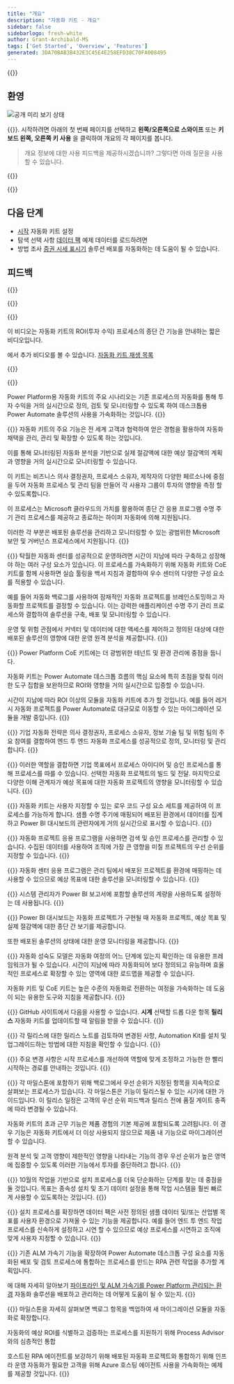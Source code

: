 ```yaml
---
title: "개요"
description: "자동화 키트 - 개요"
sidebar: false
sidebarlogo: fresh-white
author: Grant-Archibald-MS
tags: ['Get Started', 'Overview', 'Features']
generated: 3DA70BAB3B432E3C45E4E258EFD38C70FA008495
---
```


<div class="optional">

{{<toc>}}

## 환영

![공개 미리 보기 상태](/images/illustrations/status-public-preview.svg)

{{<product-name>}}. 시작하려면 아래의 첫 번째 페이지를 선택하고 **왼쪽/오른쪽으로 스와이프** 또는 **키보드 왼쪽, 오른쪽 키 사용** 을 클릭하여 개요의 각 페이지를 봅니다.

> 개요 정보에 대한 사용 피드백을 제공하시겠습니까? 그렇다면 아래 질문을 사용할 수 있습니다.

</div>

{{<presentation slides="0,1,2,3,4,5,6,7,8,9,10,11,12,13,14,15,16,17,18,19,20">}}

<div class="optional">

{{<presentationStyles>}}

## 다음 단계

- [시작](/ko/get-started) 자동화 키트 설정
- 탐색 선택 사항 [데이터 팩](/ko/features/datapacks) 예제 데이터를 로드하려면
- 방법 조사 [증권 시세 표시기](/ko/features/alm) 솔루션 배포를 자동화하는 데 도움이 될 수 있습니다.

## 피드백

{{<questions name="/content/ko/overview.json" completed="피드백을 제공해 주셔서 감사합니다." showNavigationButtons="false" locale="ko">}}

</div>

{{<slideStyles>}}

{{<slide id="slide0" audio="" description="Overview Video" video="VNC0PWBTRwA">}}

이 비디오는 자동화 키트의 ROI(투자 수익) 프로세스의 종단 간 기능을 안내하는 짧은 비디오입니다.

에서 추가 비디오를 볼 수 있습니다. [자동화 키트 재생 목록](https://www.youtube.com/playlist?list=PLi9EhCY4z99VlRg4j7D1Or6XfXbUcEWZy)

{{</slide>}}

{{<slide  id="slide1" audio="overview/Slide01.mp3" description="Automation Kit Overview" image="overview/Slide01.SVG" >}}

Power Platform용 자동화 키트의 주요 시나리오는 기존 프로세스의 자동화를 통해 투자 수익을 거의 실시간으로 정의, 검토 및 모니터링할 수 있도록 하여 데스크톱용 Power Automate 솔루션의 사용을 가속화하는 것입니다.
{{</slide>}}

{{<slide  id="slide2" audio="overview/Slide02.mp3" description="Automation Kit Features" image="overview/Slide02.SVG" >}}
자동화 키트의 주요 기능은 전 세계 고객과 협력하여 얻은 경험을 활용하여 자동화 채택을 관리, 관리 및 확장할 수 있도록 하는 것입니다.

이를 통해 모니터링된 자동화 분석을 기반으로 실제 절감액에 대한 예상 절감액의 계획과 영향을 거의 실시간으로 모니터링할 수 있습니다.

이 키트는 비즈니스 의사 결정권자, 프로세스 소유자, 제작자의 다양한 페르소나에 중점을 두어 자동화 프로세스 및 관리 팀을 만들어 각 사용자 그룹이 투자의 영향을 측정 할 수 있도록합니다.

이 프로세스는 Microsoft 클라우드의 가치를 활용하여 종단 간 응용 프로그램 수명 주기 관리 프로세스를 제공하고 종료하는 하이퍼 자동화에 의해 지원됩니다.

이러한 각 부분은 배포된 솔루션을 관리하고 모니터링할 수 있는 광범위한 Microsoft 보안 및 거버넌스 프로세스에서 지원됩니다.
{{</slide>}}

{{<slide  id="slide3" audio="overview/Slide03.mp3" description="Automation Center of Excellence Overview" image="overview/Slide03.SVG" >}}
탁월한 자동화 센터를 성공적으로 운영하려면 시간이 지남에 따라 구축하고 성장해야 하는 여러 구성 요소가 있습니다. 이 프로세스를 가속화하기 위해 자동화 키트와 CoE 키트를 함께 사용하면 실습 툴링을 백서 지침과 결합하여 우수 센터의 다양한 구성 요소를 적용할 수 있습니다.

예를 들어 자동화 백로그를 사용하여 잠재적인 자동화 프로젝트를 브레인스토밍하고 자동화할 프로젝트를 결정할 수 있습니다. 이는 강력한 애플리케이션 수명 주기 관리 프로세스와 결합하여 솔루션을 구축, 배포 및 모니터링할 수 있습니다.

운영 및 위험 관점에서 커넥터 및 데이터에 대한 액세스를 제어하고 정의된 대상에 대한 배포된 솔루션의 영향에 대한 운영 원격 분석을 제공합니다.
{{</slide>}}

{{<slide  id="slide4" audio="overview/Slide04.mp3" description="Automation Kit vs CoE Kit" image="overview/Slide04.SVG" >}}
Power Platform CoE 키트에는 더 광범위한 테넌트 및 환경 관리에 중점을 둡니다.

자동화 키트는 Power Automate 데스크톱 흐름의 핵심 요소에 특히 초점을 맞춰 이러한 도구 집합을 보완하므로 ROI와 영향을 거의 실시간으로 입증할 수 있습니다.

시간이 지남에 따라 ROI 이상의 모듈을 자동화 키트에 추가 할 것입니다. 예를 들어 레거시 자동화 프로젝트를 Power Automate로 대규모로 이동할 수 있는 마이그레이션 모듈을 개발 중입니다.
{{</slide>}}

{{<slide  id="slide5" audio="overview/Slide05.mp3" description="Corporate Automation Strategy" image="overview/Slide05.SVG" >}}
기업 자동화 전략은 의사 결정권자, 프로세스 소유자, 정보 기술 팀 및 위험 팀의 주요 참여를 결합하여 엔드 투 엔드 자동화 프로세스를 성공적으로 정의, 모니터링 및 관리합니다.
{{</slide>}}

{{<slide  id="slide6" audio="overview/Slide06.mp3" description="Corporate Automation Strategy" image="overview/Slide06.SVG" >}}
이러한 역할을 결합하면 기업 목표에서 프로세스 아이디어 및 승인 프로세스를 통해 프로세스를 따를 수 있습니다. 선택한 자동화 프로젝트의 빌드 및 전달. 마지막으로 다양한 이해 관계자가 예상 목표에 대한 자동화 프로젝트의 영향을 모니터링할 수 있습니다.
{{</slide>}}

{{<slide  id="slide7" audio="overview/Slide07.mp3" description="Leveraging Automation Kit" image="overview/Slide07.SVG" >}}
자동화 키트는 사용자 지정할 수 있는 로우 코드 구성 요소 세트를 제공하여 이 프로세스를 가능하게 합니다. 샘플 수명 주기에 매핑되어 배포된 환경에서 데이터를 집계하고 Power BI 대시보드의 관련자에게 거의 실시간으로 표시할 수 있습니다.
{{</slide>}}

{{<slide  id="slide8" audio="overview/Slide08.mp3" description="Automation Projects" image="overview/Slide08.SVG" >}}
자동화 프로젝트 응용 프로그램을 사용하면 검색 및 승인 프로세스를 관리할 수 있습니다. 수집된 데이터를 사용하여 조직에 가장 큰 영향을 미칠 프로젝트의 우선 순위를 지정할 수 있습니다.
{{</slide>}}

{{<slide  id="slide9" audio="overview/Slide09.mp3" description="Automation Center" image="overview/Slide09.SVG" >}}
자동화 센터 응용 프로그램은 관리 팀에서 배포된 프로젝트를 환경에 매핑하는 데 사용할 수 있으므로 예상 목표에 대한 솔루션을 모니터링할 수 있습니다.
{{</slide>}}

{{<slide  id="slide10" audio="overview/Slide10.mp3" description="Automation Solution Manager" image="overview/Slide10.SVG" >}}
시스템 관리자가 Power BI 보고서에 포함할 솔루션의 계량을 사용하도록 설정하는 데 사용됩니다.
{{</slide>}}

{{<slide  id="slide11" audio="overview/Slide11.mp3" description="Power BI Dashboard" image="overview/Slide11.SVG" >}}
Power BI 대시보드는 자동화 프로젝트가 구현될 때 자동화 프로젝트, 예상 목표 및 실제 절감액에 대한 종단 간 보기를 제공합니다.

또한 배포된 솔루션의 상태에 대한 운영 모니터링을 제공합니다.
{{</slide>}}

{{<slide  id="slide12" audio="overview/Slide12.mp3" description="Automation Maturity Model" image="overview/Slide12.SVG" >}}
자동화 성숙도 모델은 자동화 여정의 어느 단계에 있는지 확인하는 데 유용한 프레임워크가 될 수 있습니다. 시간이 지남에 따라 자동화되어 보다 정의되고 유능하며 효율적인 프로세스로 확장할 수 있는 영역에 대한 로드맵을 제공할 수 있습니다.

자동화 키트 및 CoE 키트는 높은 수준의 자동화로 전환하는 여정을 가속화하는 데 도움이 되는 유용한 도구와 지침을 제공합니다.
{{</slide>}}

{{<slide  id="slide13" audio="overview/Slide13.mp3" description="Monitor Automation Kit Releases" image="overview/Slide13.SVG" >}}
GitHub 사이트에서 다음을 사용할 수 있습니다. **시계** 선택할 드롭 다운 항목 **릴리스** 자동화 키트를 업데이트할 때 알림을 받을 수 있습니다.
{{</slide>}}

{{<slide  id="slide14" audio="overview/Slide14.mp3" description="Automation Kit Release" image="overview/Slide14-Nov2022.SVG" >}}
각 릴리스에 대한 릴리스 노트를 검토하여 변경된 사항, Automation Kit를 설치 및 업그레이드하는 방법에 대한 지침을 확인할 수 있습니다.
{{</slide>}}

{{<slide  id="slide15" audio="overview/Slide15.mp3" description="Automation Kit Getting Started" image="overview/Slide15.SVG" >}}
주요 변경 사항은 시작 프로세스를 개선하여 역할에 맞게 조정하고 가능한 한 빨리 시작하는 경로를 안내하는 것입니다.
{{</slide>}}

{{<slide  id="slide16" audio="overview/Slide16.mp3" description="What's Next" image="overview/Slide16.SVG" >}}
각 마일스톤에 포함하기 위해 백로그에서 우선 순위가 지정된 항목을 지속적으로 살펴보는 프로세스가 있습니다. 각 마일스톤은 기능이 릴리스될 수 있는 시기에 대한 가이드입니다. 이 릴리스 일정은 고객의 우선 순위 피드백과 릴리스 전에 품질 게이트 충족에 따라 변경될 수 있습니다.

자동화 키트의 초과 근무 기능은 제품 경험의 기본 제공에 포함되도록 고려됩니다. 이 경우 기능은 자동화 키트에서 더 이상 사용되지 않으므로 제품 내 기능으로 마이그레이션할 수 있습니다.

원격 분석 및 고객 영향이 제한적인 영향을 나타내는 기능의 경우 우선 순위가 높은 영역에 집중할 수 있도록 이러한 기능에서 투자를 중단하려고 합니다.
{{</slide>}}

{{<slide  id="slide17" audio="overview/Slide17.mp3" description="Simplifying the Install Process" image="overview/Slide17.SVG" >}}
10월의 작업을 기반으로 설치 프로세스를 더욱 단순화하는 단계를 찾는 데 중점을 둘 것입니다. 목표는 종속성 설치 및 초기 데이터 설정을 통해 작업 시스템을 훨씬 빠르게 사용할 수 있도록하는 것입니다.
{{</slide>}}

{{<slide  id="slide18" audio="overview/Slide18.mp3" description="Sample Data" image="overview/Slide18.SVG" >}}
설치 프로세스를 확장하면 데이터 팩은 사전 정의된 샘플 데이터 및/또는 산업별 목표를 사용자 환경으로 가져올 수 있는 기능을 제공합니다. 예를 들어 엔드 투 엔드 작업 프로세스를 신속하게 설정하고 시연 할 수 있으므로 예상 프로세스를 시연하고 조직에 맞게 사용자 지정할 수 있습니다.
{{</slide>}}

{{<slide  id="slide19" audio="overview/Slide19.mp3" description="End to end ALM" image="overview/Slide19.SVG" >}}
기존 ALM 가속기 기능을 확장하여 Power Automate 데스크톱 구성 요소를 자동화된 배포 및 검토 프로세스에 통합하는 프로세스를 만드는 RPA 관련 작업을 추가할 계획입니다.

에 대해 자세히 알아보기 [파이프라인 및 ALM 가속기를 Power Platform 관리되는 환경](/ko/features/alm) 자동화 솔루션을 배포하고 관리하는 데 어떻게 도움이 될 수 있는지.
{{</slide>}}

{{<slide  id="slide20" audio="overview/Slide20.mp3" description="Futures" image="overview/Slide20.SVG" >}}
마일스톤을 자세히 살펴보면 백로그 항목을 백업하여 새 마이그레이션 모듈을 자동화로 확장합니다.

자동화의 예상 ROI를 식별하고 검증하는 프로세스를 지원하기 위해 Process Advisor와의 심층적인 통합

호스트된 RPA 에이전트를 보강하기 위해 배포된 자동화 프로젝트와 통합하기 위해 인프라 운영 자동화가 필요한 고객을 위해 Azure 호스팅 에이전트 사용을 가속화하는 예제를 제공할 것입니다.
{{</slide>}}
